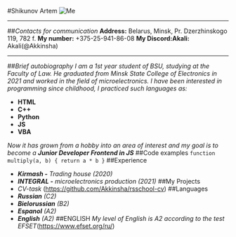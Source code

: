 #Shikunov Artem  ![Me](https://sun9-29.userapi.com/impg/3KJONmXJzL_YFNKjoXRKUvTDo5fsgTMLKvmNkA/_sWT5Fxy9fM.jpg?size=510x510&quality=95&sign=131390ade3f08935a20c057f4b3f8403&type=album, "me")
_____ 
##*Contacts for communication* 
**Address:** Belarus, Minsk, Pr. Dzerzhinskogo 119, 782 f. 
**My number:** +375-25-941-86-08 
**My Discord:Akali:** Akali(@Akkinsha)
__________________
##*Brief autobiography*
*I am a 1st year student of BSU, studying at the Faculty of Law. He graduated from Minsk State College of Electronics in 2021 and worked in the field of microelectronics. I have been interested in programming since childhood, I practiced such languages as:*
* **HTML**
* **C++**
* **Python**
* **JS**
* **VBA**

*Now it has grown from a hobby into an area of interest and my goal is to become a **Junior Developer Frontend in JS***
##Code examples
`function multiply(a, b)
{
 return a * b
}` 
##Experience
* ***Kirmash -*** *Trading house* *(2020)*
* ***INTEGRAL -*** *microelectronics production* *(2021)*
##My Projects
* *CV-task* (https://github.com/Akkinsha/rsschool-cv)
##Languages
* ***Russian*** *(C2)*
* ***Bielorussian*** *(B2)*
* ***Espanol*** *(A2)*
* ***English*** *(A2)*
##ENGLISH
*My level of English is A2 according to the test EFSET*(https://www.efset.org/ru/)
